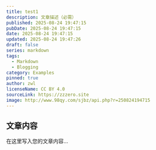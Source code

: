 ```yaml
---
title: test1
description: 文章描述（必需）
published: 2025-08-24 19:47:15
pubDate: 2025-08-24 19:47:15
date: 2025-08-24 19:47:15
updated: 2025-08-24 19:47:26
draft: false
series: markdown
tags:
  - Markdown
  - Blogging
category: Examples
pinned: true
author: zwl
licenseName: CC BY 4.0
sourceLink: https://zzzero.site
image: http://www.98qy.com/sjbz/api.php?r=250824194715
---
```



## 文章内容

在这里写入您的文章内容...
